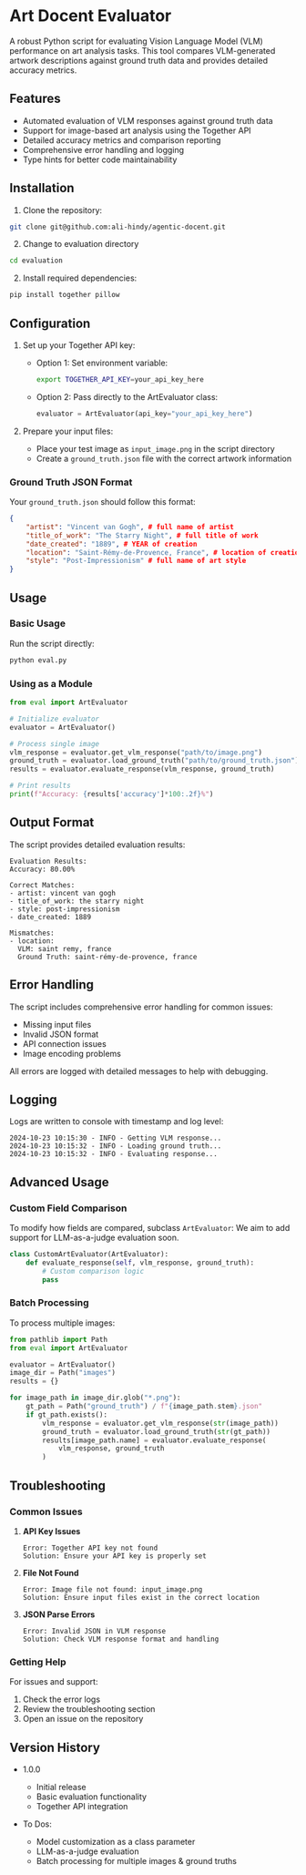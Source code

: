 # Art Docent Evaluator

A robust Python script for evaluating Vision Language Model (VLM) performance on art analysis tasks. This tool compares VLM-generated artwork descriptions against ground truth data and provides detailed accuracy metrics.

## Features

- Automated evaluation of VLM responses against ground truth data
- Support for image-based art analysis using the Together API
- Detailed accuracy metrics and comparison reporting
- Comprehensive error handling and logging
- Type hints for better code maintainability

## Installation

1. Clone the repository:
```bash
git clone git@github.com:ali-hindy/agentic-docent.git
```

2. Change to evaluation directory
```bash
cd evaluation 
```

2. Install required dependencies:
```bash
pip install together pillow
```

## Configuration

1. Set up your Together API key:
   - Option 1: Set environment variable:
     ```bash
     export TOGETHER_API_KEY=your_api_key_here
     ```
   - Option 2: Pass directly to the ArtEvaluator class:
     ```python
     evaluator = ArtEvaluator(api_key="your_api_key_here")
     ```

2. Prepare your input files:
   - Place your test image as `input_image.png` in the script directory
   - Create a `ground_truth.json` file with the correct artwork information

### Ground Truth JSON Format

Your `ground_truth.json` should follow this format:
```json
{
    "artist": "Vincent van Gogh", # full name of artist
    "title_of_work": "The Starry Night", # full title of work
    "date_created": "1889", # YEAR of creation
    "location": "Saint-Rémy-de-Provence, France", # location of creation in (city, country) format
    "style": "Post-Impressionism" # full name of art style
}
```

## Usage

### Basic Usage

Run the script directly:
```bash
python eval.py
```

### Using as a Module

```python
from eval import ArtEvaluator

# Initialize evaluator
evaluator = ArtEvaluator()

# Process single image
vlm_response = evaluator.get_vlm_response("path/to/image.png")
ground_truth = evaluator.load_ground_truth("path/to/ground_truth.json")
results = evaluator.evaluate_response(vlm_response, ground_truth)

# Print results
print(f"Accuracy: {results['accuracy']*100:.2f}%")
```

## Output Format

The script provides detailed evaluation results:

```
Evaluation Results:
Accuracy: 80.00%

Correct Matches:
- artist: vincent van gogh
- title_of_work: the starry night
- style: post-impressionism
- date_created: 1889

Mismatches:
- location:
  VLM: saint remy, france
  Ground Truth: saint-rémy-de-provence, france
```

## Error Handling

The script includes comprehensive error handling for common issues:
- Missing input files
- Invalid JSON format
- API connection issues
- Image encoding problems

All errors are logged with detailed messages to help with debugging.

## Logging

Logs are written to console with timestamp and log level:
```
2024-10-23 10:15:30 - INFO - Getting VLM response...
2024-10-23 10:15:32 - INFO - Loading ground truth...
2024-10-23 10:15:32 - INFO - Evaluating response...
```

## Advanced Usage

### Custom Field Comparison

To modify how fields are compared, subclass `ArtEvaluator`:
We aim to add support for LLM-as-a-judge evaluation soon. 
```python
class CustomArtEvaluator(ArtEvaluator):
    def evaluate_response(self, vlm_response, ground_truth):
        # Custom comparison logic
        pass
```

### Batch Processing

To process multiple images:

```python
from pathlib import Path
from eval import ArtEvaluator

evaluator = ArtEvaluator()
image_dir = Path("images")
results = {}

for image_path in image_dir.glob("*.png"):
    gt_path = Path("ground_truth") / f"{image_path.stem}.json"
    if gt_path.exists():
        vlm_response = evaluator.get_vlm_response(str(image_path))
        ground_truth = evaluator.load_ground_truth(str(gt_path))
        results[image_path.name] = evaluator.evaluate_response(
            vlm_response, ground_truth
        )
```


## Troubleshooting

### Common Issues

1. **API Key Issues**
   ```
   Error: Together API key not found
   Solution: Ensure your API key is properly set
   ```

2. **File Not Found**
   ```
   Error: Image file not found: input_image.png
   Solution: Ensure input files exist in the correct location
   ```

3. **JSON Parse Errors**
   ```
   Error: Invalid JSON in VLM response
   Solution: Check VLM response format and handling
   ```

### Getting Help

For issues and support:
1. Check the error logs
2. Review the troubleshooting section
3. Open an issue on the repository

## Version History

- 1.0.0
  - Initial release
  - Basic evaluation functionality
  - Together API integration

- To Dos:
  - Model customization as a class parameter
  - LLM-as-a-judge evaluation
  - Batch processing for multiple images & ground truths
